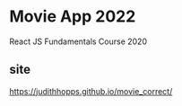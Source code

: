 # Movie App 2022
React JS Fundamentals Course 2020

## site
https://judithhopps.github.io/movie_correct/
